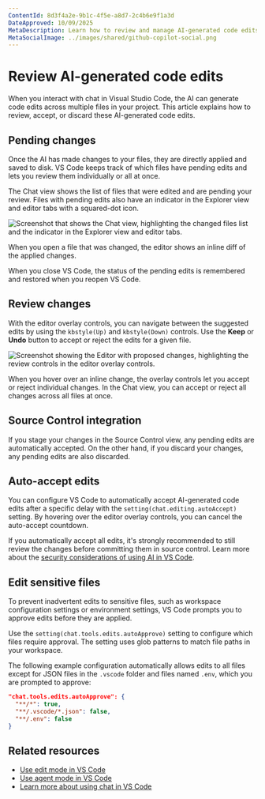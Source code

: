 ```yaml
---
ContentId: 8d3f4a2e-9b1c-4f5e-a8d7-2c4b6e9f1a3d
DateApproved: 10/09/2025
MetaDescription: Learn how to review and manage AI-generated code edits in Visual Studio Code chat.
MetaSocialImage: ../images/shared/github-copilot-social.png
---
```

# Review AI-generated code edits

When you interact with chat in Visual Studio Code, the AI can generate code edits across multiple files in your project. This article explains how to review, accept, or discard these AI-generated code edits.

## Pending changes

Once the AI has made changes to your files, they are directly applied and saved to disk. VS Code keeps track of which files have pending edits and lets you review them individually or all at once.

The Chat view shows the list of files that were edited and are pending your review. Files with pending edits also have an indicator in the Explorer view and editor tabs with a squared-dot icon.

![Screenshot that shows the Chat view, highlighting the changed files list and the indicator in the Explorer view and editor tabs.](../images/review-code-edits/copilot-edits-changed-files-full.png)

When you open a file that was changed, the editor shows an inline diff of the applied changes.

When you close VS Code, the status of the pending edits is remembered and restored when you reopen VS Code.

## Review changes

With the editor overlay controls, you can navigate between the suggested edits by using the `kbstyle(Up)` and `kbstyle(Down)` controls. Use the **Keep** or **Undo** button to accept or reject the edits for a given file.

![Screenshot showing the Editor with proposed changes, highlighting the review controls in the editor overlay controls.](../images/review-code-edits/copilot-edits-file-review-controls.png)

When you hover over an inline change, the overlay controls let you accept or reject individual changes. In the Chat view, you can accept or reject all changes across all files at once.

## Source Control integration

If you stage your changes in the Source Control view, any pending edits are automatically accepted. On the other hand, if you discard your changes, any pending edits are also discarded.

## Auto-accept edits

You can configure VS Code to automatically accept AI-generated code edits after a specific delay with the `setting(chat.editing.autoAccept)` setting. By hovering over the editor overlay controls, you can cancel the auto-accept countdown.

If you automatically accept all edits, it's strongly recommended to still review the changes before committing them in source control. Learn more about the [security considerations of using AI in VS Code](/docs/copilot/security.md).

## Edit sensitive files

To prevent inadvertent edits to sensitive files, such as workspace configuration settings or environment settings, VS Code prompts you to approve edits before they are applied.

Use the `setting(chat.tools.edits.autoApprove)` setting to configure which files require approval. The setting uses glob patterns to match file paths in your workspace.

The following example configuration automatically allows edits to all files except for JSON files in the `.vscode` folder and files named `.env`, which you are prompted to approve:

```json
"chat.tools.edits.autoApprove": {
  "**/*": true,
  "**/.vscode/*.json": false,
  "**/.env": false
}
```

## Related resources

* [Use edit mode in VS Code](/docs/copilot/chat/copilot-edits.md)
* [Use agent mode in VS Code](/docs/copilot/chat/chat-agent-mode.md)
* [Learn more about using chat in VS Code](/docs/copilot/chat/copilot-chat.md)
